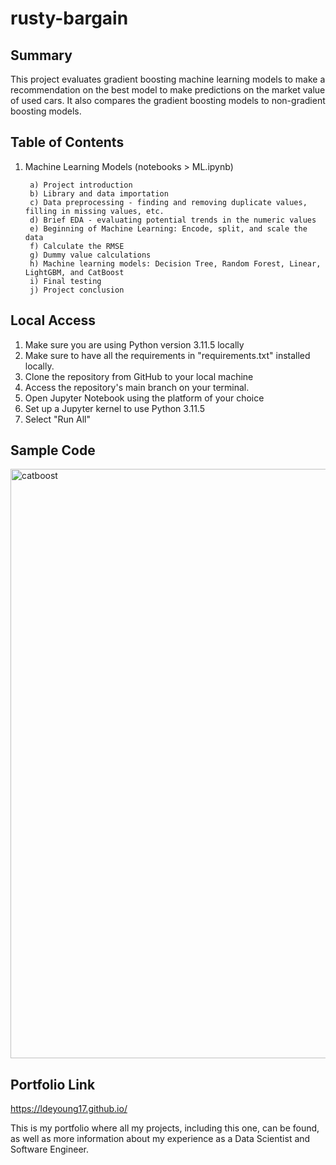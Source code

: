 # rusty-bargain

<h2>Summary</h2>

This project evaluates gradient boosting machine learning models to make a recommendation on the best model to make predictions on the market value of used cars. It also compares the gradient boosting models to non-gradient boosting models.

<h2>Table of Contents</h2>

1. Machine Learning Models (notebooks > ML.ipynb)
      
        a) Project introduction
        b) Library and data importation
        c) Data preprocessing - finding and removing duplicate values, filling in missing values, etc.
        d) Brief EDA - evaluating potential trends in the numeric values
        e) Beginning of Machine Learning: Encode, split, and scale the data
        f) Calculate the RMSE
        g) Dummy value calculations
        h) Machine learning models: Decision Tree, Random Forest, Linear, LightGBM, and CatBoost
        i) Final testing
        j) Project conclusion


<h2>Local Access</h2>

1. Make sure you are using Python version 3.11.5 locally
2. Make sure to have all the requirements in "requirements.txt" installed locally. 
3. Clone the repository from GitHub to your local machine 
4. Access the repository's main branch on your terminal. 
5. Open Jupyter Notebook using the platform of your choice
6. Set up a Jupyter kernel to use Python 3.11.5
7. Select "Run All"


<h2>Sample Code</h2>

<img width="943" alt="catboost" src="https://github.com/LDeYoung17/rusty-bargain/assets/70500225/1bbfb9aa-d2a7-4d9c-b25e-b5d70119529e">


<h2>Portfolio Link</h2>

https://ldeyoung17.github.io/

This is my portfolio where all my projects, including this one, can be found, as well as more information about my experience as a Data Scientist and Software Engineer.

